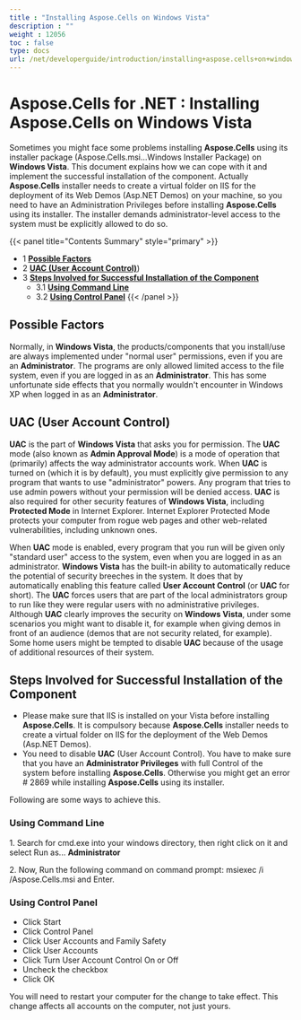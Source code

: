 ```yaml
---
title : "Installing Aspose.Cells on Windows Vista" 
description : "" 
weight : 12056 
toc : false
type: docs
url: /net/developerguide/introduction/installing+aspose.cells+on+windows+vista/
---
```


# Aspose.Cells for .NET : Installing Aspose.Cells on Windows Vista


Sometimes you might face some problems installing **Aspose.Cells** using its installer package (Aspose.Cells.msi...Windows Installer Package) on **Windows Vista**. This document explains how we can cope with it and implement the successful installation of the component. Actually **Aspose.Cells** installer needs to create a virtual folder on IIS for the deployment of its Web Demos (Asp.NET Demos) on your machine, so you need to have an Administration Privileges before installing **Aspose.Cells** using its installer. The installer demands administrator-level access to the system must be explicitly allowed to do so.

{{< panel title="Contents Summary" style="primary" >}}
*   1 [**Possible Factors**](#**possible-factors**)
*   2 [**UAC (User Account Control)**](#**uac-(user-account-control)**))
*   3 [**Steps Involved for Successful Installation of the Component**](#**steps-involved-for-successful-installation-of-the-component**)
    *   3.1 [**Using Command Line**](#**using-command-line**)
    *   3.2 [**Using Control Panel**](#**using-control-panel**)
{{< /panel >}}
## **Possible Factors**

Normally, in **Windows Vista**, the products/components that you install/use are always implemented under "normal user" permissions, even if you are an **Administrator**. The programs are only allowed limited access to the file system, even if you are logged in as an **Administrator**. This has some unfortunate side effects that you normally wouldn't encounter in Windows XP when logged in as an **Administrator**.

## **UAC (User Account Control)**

**UAC** is the part of **Windows Vista** that asks you for permission. The **UAC** mode (also known as **Admin Approval Mode**) is a mode of operation that (primarily) affects the way administrator accounts work. When **UAC** is turned on (which it is by default), you must explicitly give permission to any program that wants to use "administrator" powers. Any program that tries to use admin powers without your permission will be denied access. **UAC** is also required for other security features of **Windows Vista**, including **Protected Mode** in Internet Explorer. Internet Explorer Protected Mode protects your computer from rogue web pages and other web-related vulnerabilities, including unknown ones.

When **UAC** mode is enabled, every program that you run will be given only "standard user" access to the system, even when you are logged in as an administrator. **Windows Vista** has the built-in ability to automatically reduce the potential of security breeches in the system. It does that by automatically enabling this feature called **User Account Control** (or **UAC** for short). The **UAC** forces users that are part of the local administrators group to run like they were regular users with no administrative privileges. Although **UAC** clearly improves the security on **Windows Vista**, under some scenarios you might want to disable it, for example when giving demos in front of an audience (demos that are not security related, for example). Some home users might be tempted to disable **UAC** because of the usage of additional resources of their system.

## **Steps Involved for Successful Installation of the Component**

*   Please make sure that IIS is installed on your Vista before installing **Aspose.Cells**. It is compulsory because **Aspose.Cells** installer needs to create a virtual folder on IIS for the deployment of the Web Demos (Asp.NET Demos).
*   You need to disable **UAC** (User Account Control). You have to make sure that you have an **Administrator Privileges** with full Control of the system before installing **Aspose.Cells**. Otherwise you might get an error # 2869 while installing **Aspose.Cells** using its installer.

Following are some ways to achieve this.

### **Using Command Line**

1\. Search for cmd.exe into your windows directory, then right click on it and select Run as... **Administrator**

2\. Now, Run the following command on command prompt: msiexec /i <your path>/Aspose.Cells.msi and Enter.

### **Using Control Panel**

*   Click Start
*   Click Control Panel
*   Click User Accounts and Family Safety
*   Click User Accounts
*   Click Turn User Account Control On or Off
*   Uncheck the checkbox
*   Click OK

You will need to restart your computer for the change to take effect. This change affects all accounts on the computer, not just yours.

